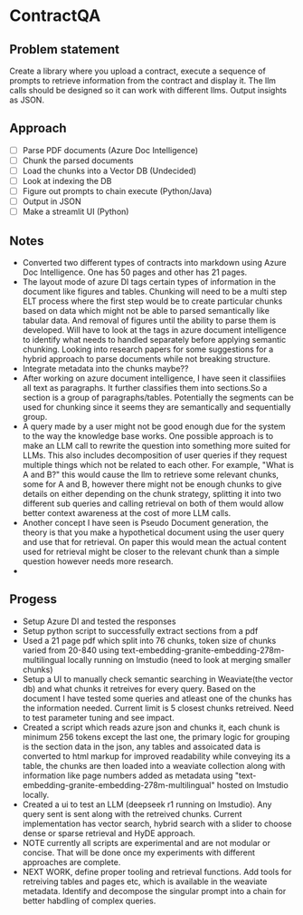 # ContractQA

## Problem statement

Create a library where you upload a contract, execute a sequence of prompts to retrieve information from the contract and display it. The llm calls should be designed so it can work with different llms. Output insights as JSON.


## Approach

- [ ] Parse PDF documents (Azure Doc Intelligence)
- [ ] Chunk the parsed documents 
- [ ] Load the chunks into a Vector DB (Undecided)
- [ ] Look at indexing the DB
- [ ] Figure out prompts to chain execute (Python/Java)
- [ ] Output in JSON 
- [ ] Make a streamlit UI (Python)

## Notes
- Converted two different types of contracts into markdown using Azure Doc Intelligence. One has 50 pages and other has 21 pages.
- The layout mode of azure DI tags certain types of information in the document like figures and tables. Chunking will need to be a multi step ELT process where the first step would be to create particular chunks based on data which might not be able to parsed semantically like tabular data. And removal of figures until the ability to parse them is developed. Will have to look at the tags in azure document intelligence to identify what needs to handled separately before applying semantic chunking. Looking into research papers for some suggestions for a hybrid approach to parse documents while not breaking structure. 
- Integrate metadata into the chunks maybe??
- After working on azure document intelligence, I have seen it classifiies all text as paragraphs. It further classifies them into sections.So a section is a group of paragraphs/tables. Potentially the segments can be used for chunking since it seems they are semantically and sequentially group.
-  A query made by a user might not be good enough due for the system to the way the knowledge base works. One possible approach is to make an LLM call to rewrite the question into something more suited for LLMs. This also includes decomposition of user queries if they request multiple things which not be related to each other. For example, "What is A and B?" this would cause the llm to retrieve some relevant chunks, some for A and B, however there might not be enough chunks to give details on either depending on the chunk strategy, splitting it into two different sub queries and calling retrieval on both of them would allow better context awareness at the cost of more LLM calls.
-  Another concept I have seen is Pseudo Document generation, the theory is that you make a hypothetical document using the user query and use that for retrieval. On paper this would mean the actual content used for retrieval might be closer to the relevant chunk than a simple question however needs more research.
-  
## Progess
- Setup Azure DI and tested the responses
- Setup python script to successfully extract sections from a pdf
- Used a 21 page pdf which split into 76 chunks, token size of chunks varied from 20-840 using text-embedding-granite-embedding-278m-multilingual locally running on lmstudio (need to look at merging smaller chunks)
- Setup a UI to manually check semantic searching in Weaviate(the vector db) and what chunks it retreives for every query. Based on the document I have tested some queries and atleast one of the chunks has the information needed. Current limit is 5 closest chunks retreived. Need to test parameter tuning and see impact.
- Created a script which reads azure json and chunks it, each chunk is minimum 256 tokens except the last one, the primary logic for grouping is the section data in the json, any tables and assoicated data is converted to html markup for improved readability while conveying its a table, the chunks are then loaded into a weaviate collection along with information like page numbers added as metadata using "text-embedding-granite-embedding-278m-multilingual" hosted on lmstudio locally.
- Created a ui to test an LLM (deepseek r1 running on lmstudio). Any query sent is sent along with the retreived chunks. Current implementation has vector search, hybrid search with a slider to choose dense or sparse retrieval and HyDE approach.
- NOTE currently all scripts are experimental and are not modular or concise. That will be done once my experiments with different approaches are complete.
- NEXT WORK, define proper tooling and retrieval functions. Add tools for retreiving tables and pages etc, which is available in the weaviate metadata. Identify and decompose the singular prompt into a chain for better habdling of complex queries.


